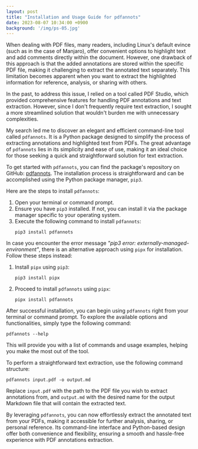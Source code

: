 ```yaml
---
layout: post
title: "Installation and Usage Guide for pdfannots"
date: 2023-08-07 10:34:00 +0900
background: '/img/ps-05.jpg'
---
```


When dealing with PDF files, many readers, including Linux's default evince (such as in the case of Manjaro), offer convenient options to highlight text and add comments directly within the document. However, one drawback of this approach is that the added annotations are stored within the specific PDF file, making it challenging to extract the annotated text separately. This limitation becomes apparent when you want to extract the highlighted information for reference, analysis, or sharing with others.

In the past, to address this issue, I relied on a tool called PDF Studio, which provided comprehensive features for handling PDF annotations and text extraction. However, since I don't frequently require text extraction, I sought a more streamlined solution that wouldn't burden me with unnecessary complexities.

My search led me to discover an elegant and efficient command-line tool called `pdfannots`. It is a Python package designed to simplify the process of extracting annotations and highlighted text from PDFs. The great advantage of `pdfannots` lies in its simplicity and ease of use, making it an ideal choice for those seeking a quick and straightforward solution for text extraction.

To get started with `pdfannots`, you can find the package's repository on GitHub: [pdfannots](https://github.com/0xabu/pdfannots). The installation process is straightforward and can be accomplished using the Python package manager, `pip3`.

Here are the steps to install `pdfannots`:

1. Open your terminal or command prompt.
2. Ensure you have `pip3` installed. If not, you can install it via the package manager specific to your operating system.
3. Execute the following command to install `pdfannots`: 
   ```
   pip3 install pdfannots
   ```

In case you encounter the error message *"pip3 error: externally-managed-environment"*, there is an alternative approach using `pipx` for installation. Follow these steps instead:

1. Install `pipx` using `pip3`:
   ```
   pip3 install pipx
   ```

2. Proceed to install `pdfannots` using `pipx`:
   ```
   pipx install pdfannots
   ```

After successful installation, you can begin using `pdfannots` right from your terminal or command prompt. To explore the available options and functionalities, simply type the following command:

```
pdfannots --help
```

This will provide you with a list of commands and usage examples, helping you make the most out of the tool.

To perform a straightforward text extraction, use the following command structure:

```
pdfannots input.pdf -o output.md
```

Replace `input.pdf` with the path to the PDF file you wish to extract annotations from, and `output.md` with the desired name for the output Markdown file that will contain the extracted text.

By leveraging `pdfannots`, you can now effortlessly extract the annotated text from your PDFs, making it accessible for further analysis, sharing, or personal reference. Its command-line interface and Python-based design offer both convenience and flexibility, ensuring a smooth and hassle-free experience with PDF annotations extraction.